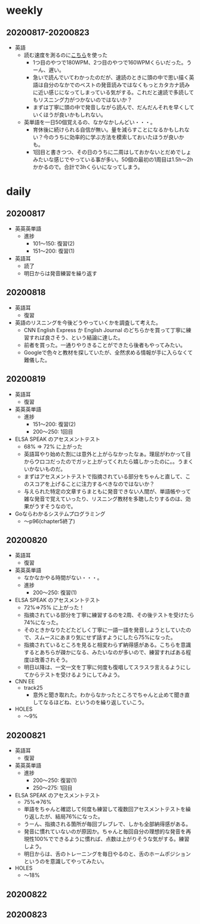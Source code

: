 # weekly
## 20200817-20200823
* 英語
  * 読む速度を測るのに[こちら](https://college.cengage.com/collegesurvival/watkins/learning_companion/1e/students/timed_reading.html)を使った
    * 1つ目のやつで180WPM、2つ目のやつで160WPMくらいだった。うーん、遅い。
    * 急いで読んでいてわかったのだが、速読のときに頭の中で思い描く英語は自分のなかでのベストの発音読みではなくもっとカタカナ読みに近い感じになってしまっている気がする。これだと速読で多読してもリスニング力がつかないのではないか？
    * まずは丁寧に頭の中で発音しながら読んで、だんだんそれを早くしていくほうが良いかもしれない。
  * 英単語を一日50個覚えるの、なかなかしんどい・・・。
    * 育休後に続けられる自信が無い。量を減らすことになるかもしれない？今のうちに効率的に学ぶ方法を模索しておいたほうが良いかも。
    * 1回目と書きつつ、その日のうちに二周はしておかないとだめでしょみたいな感じでやっている事が多い。50個の最初の1周目は1.5h〜2hかかるので。合計で3hくらいになってしまう。

# daily
## 20200817
* 英英英単語
  * 進捗
    * 101〜150: 復習(2)
    * 151〜200: 復習(1)
* 英語耳
  * 読了
  * 明日からは発音練習を繰り返す

## 20200818
* 英語耳
  * 復習
* 英語のリスニングを今後どうやっていくかを調査して考えた。
  * CNN English Express か English Journal のどちらかを買って丁寧に練習すれば良さそう、という結論に達した。
  * 前者を買った。一通りやりきることができたら後者もやってみたい。
  * Googleで色々と教材を探していたが、全然求める情報が手に入らなくて難儀した。

## 20200819
* 英語耳
  * 復習
* 英英英単語
  * 進捗
    * 151〜200: 復習(2)
    * 200〜250: 1回目
* ELSA SPEAK のアセスメントテスト
  * 68% => 72% に上がった
  * 英語耳やり始めた割には意外と上がらなかったなぁ。理屈がわかって目からウロコだったのでガッと上がってくれたら嬉しかったのに。。うまくいかないものだ。
  * まずはアセスメントテストで指摘されている部分をちゃんと直して、このスコアを上げることに注力するべきなのではないか？
  * 与えられた特定の文章すらまともに発音できない人間が、単語帳やって雑な発音で覚えていったり、リスニング教材を多聴したりするのは、効果がうすそうなので。
* Goならわかるシステムプログラミング
  * 〜p96(chapter5終了)


## 20200820
* 英語耳
  * 復習
* 英英英単語
  * なかなかやる時間がない・・・。
  * 進捗
    * 200〜250: 復習(1)
* ELSA SPEAK のアセスメントテスト
  * 72%=>75% に上がった！
  * 指摘されている部分を丁寧に練習するのを2周、その後テストを受けたら74%になった。
  * そのときかなりたどたどしく丁寧に一語一語を発音しようとしていたので、スムースにあまり気にせず話すようにしたら75%になった。
  * 指摘されているところを見ると相変わらず納得感がある。こちらを意識するとあちらが疎かになる、みたいなのが多いので、練習すればある程度は改善されそう。
  * 明日以降は、一文一文を丁寧に何度も復唱してスラスラ言えるようにしてからテストを受けるようにしてみよう。
* CNN EE
  * track25
    * 意外と聞き取れた。わからなかったところでちゃんと止めて聞き直してなるほどね、というのを繰り返していこう。
* HOLES
  * 〜9%


## 20200821
* 英語耳
  * 復習
* 英英英単語
  * 進捗
    * 200〜250: 復習(1)
    * 250〜275: 1回目
* ELSA SPEAK のアセスメントテスト
  * 75%=>76%
  * 単語をちゃんと確認して何度も練習して複数回アセスメントテストを繰り返したが、結局76%になった。
  * うーん、指摘される箇所が毎回ブレブレで、しかも全部納得感がある。
  * 発音に慣れていないのが原因か。ちゃんと毎回自分の理想的な発音を再現性100%でできるように慣れば、点数は上がりそうな気がする。練習しよう。
  * 明日からは、舌のトレーニングを毎日やるのと、舌のホームポジションというのを意識してやってみたい。
* HOLES
  * 〜18%

## 20200822

## 20200823

